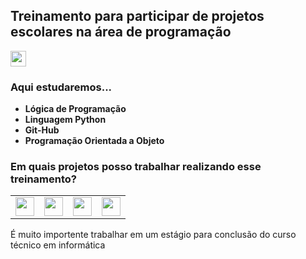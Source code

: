 ## Treinamento para participar de projetos escolares na área de programação

<a href="/" target="_blank"><img src="https://img.shields.io/badge/Inscrições-nocolor?style=flat" style="height: 25px"/></a>

### Aqui estudaremos...

- **Lógica de Programação**
- **Linguagem Python**
- **Git-Hub**
- **Programação Orientada a Objeto**

### Em quais projetos posso trabalhar realizando esse treinamento?


| | | | | 
| - | - | - | - |
| <a href="https://github.com/AGRO-CETEP" target="_blank"><img src="https://img.shields.io/badge/AGRO%20CETEP-nocolor?style=flat" style="height: 30px"/></a> | <a href="https://github.com/EBS-Security-Systems" target="_blank"><img src="https://img.shields.io/badge/Encryption's Builder Studio Security Systems-black?style=flat" style="height: 30px"/></a> | <a href="https://github.com/Fenix-Line" target="_blank"><img src="https://img.shields.io/badge/Fenix Line Innovation-purple?style=flat" style="height: 30px"/></a> | <a href="https://github.com/NiltonSilva10/PIBIC-EM" target="_blank"><img src="https://img.shields.io/badge/PIBIC EM UFRB-white?style=flat" style="height: 30px"/></a> |

<!--<div>
  <a href="https://github.com/AGRO-CETEP" target="_blank"><img src="https://img.shields.io/badge/AGRO%20CETEP-nocolor?style=flat" style="height: 30px"/></a>
  
  <a href="https://github.com/EBS-Security-Systems" target="_blank"><img src="https://img.shields.io/badge/Encryption's Builder Studio Security Systems-blue?style=flat" style="height: 30px"/></a>
  
  <a href="https://github.com/Fenix-Line" target="_blank"><img src="https://img.shields.io/badge/Fenix Line Innovation-purple?style=flat" style="height: 30px"/></a>
  
  <a href="https://github.com/NiltonSilva10/PIBIC-EM" target="_blank"><img src="https://img.shields.io/badge/PIBIC EM UFRB-white?style=flat" style="height: 30px"/></a>
</div>-->

É muito importente trabalhar em um estágio para conclusão do curso técnico em informática



